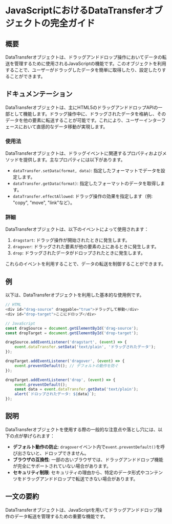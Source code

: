 <!--
Meta Description: # JavaScriptにおけるDataTransferオブジェクトの完全ガイド ## 概要 DataTransferオブジェクトは、ドラッグアンドドロップ操作においてデータの転送を管理するために使用されるJavaScriptの機能です。このオブジェクトを利用することで、ユーザーがドラッグしたデータ...
Meta Keywords: event, datatransferオブジェクトは, datatransfer, drop, div
-->

# JavaScriptにおけるDataTransferオブジェクトの完全ガイド

## 概要
DataTransferオブジェクトは、ドラッグアンドドロップ操作においてデータの転送を管理するために使用されるJavaScriptの機能です。このオブジェクトを利用することで、ユーザーがドラッグしたデータを簡単に取得したり、設定したりすることができます。

## ドキュメンテーション
DataTransferオブジェクトは、主にHTML5のドラッグアンドドロップAPIの一部として機能します。ドラッグ操作中に、ドラッグされたデータを格納し、そのデータを他の要素に転送することが可能です。これにより、ユーザーインターフェースにおいて直感的なデータ移動が実現します。

### 使用法
DataTransferオブジェクトは、ドラッグイベントに関連するプロパティおよびメソッドを提供します。主なプロパティには以下があります。

- `dataTransfer.setData(format, data)`: 指定したフォーマットでデータを設定します。
- `dataTransfer.getData(format)`: 指定したフォーマットのデータを取得します。
- `dataTransfer.effectAllowed`: ドラッグ操作の効果を指定します（例: "copy", "move", "link"など）。

### 詳細
DataTransferオブジェクトは、以下のイベントによって使用されます：

1. `dragstart`: ドラッグ操作が開始されたときに発生します。
2. `dragover`: ドラッグされた要素が他の要素の上にあるときに発生します。
3. `drop`: ドラッグされたデータがドロップされたときに発生します。

これらのイベントを利用することで、データの転送を制御することができます。

## 例
以下は、DataTransferオブジェクトを利用した基本的な使用例です。

```javascript
// HTML
<div id="drag-source" draggable="true">ドラッグして移動</div>
<div id="drop-target">ここにドロップ</div>

// JavaScript
const dragSource = document.getElementById('drag-source');
const dropTarget = document.getElementById('drop-target');

dragSource.addEventListener('dragstart', (event) => {
    event.dataTransfer.setData('text/plain', 'ドラッグされたデータ');
});

dropTarget.addEventListener('dragover', (event) => {
    event.preventDefault(); // デフォルトの動作を防ぐ
});

dropTarget.addEventListener('drop', (event) => {
    event.preventDefault();
    const data = event.dataTransfer.getData('text/plain');
    alert(`ドロップされたデータ: ${data}`);
});
```

## 説明
DataTransferオブジェクトを使用する際の一般的な注意点や落とし穴には、以下の点が挙げられます：

- **デフォルト動作の防止**: `dragover`イベント内で`event.preventDefault()`を呼び出さないと、ドロップできません。
- **ブラウザの互換性**: 一部の古いブラウザでは、ドラッグアンドドロップ機能が完全にサポートされていない場合があります。
- **セキュリティ制限**: セキュリティの理由から、特定のデータ形式やコンテンツをドラッグアンドドロップで転送できない場合があります。

## 一文の要約
DataTransferオブジェクトは、JavaScriptを用いてドラッグアンドドロップ操作のデータ転送を管理するための重要な機能です。